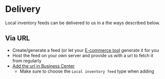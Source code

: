 
# Delivery

Local inventory feeds can be delivered to us in a the ways described below.

## Via URL

- Create/generate a feed (or let your [E-commerce tool](/third-party/e-commerce-integrations.md) generate it for you
- Host the feed on your own server and provide us with a url to fetch it from regularly
- [Add the url in Business Center](https://support.prisjakt.nu/sv/articles/6175300-produkt-feeds-i-business-center)
    - Make sure to choose the `Local inventory feed` type when adding